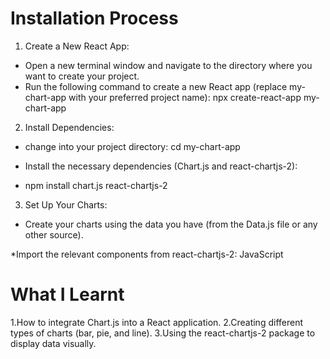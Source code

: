 # Installation Process
1. Create a New React App:
* Open a new terminal window and navigate to the directory where you want to create your project.
* Run the following command to create a new React app (replace my-chart-app with your preferred project name):
npx create-react-app my-chart-app

2. Install Dependencies:
* change into your project directory:
   cd my-chart-app

* Install the necessary dependencies (Chart.js and react-chartjs-2):
* npm install chart.js react-chartjs-2

3. Set Up Your Charts:
* Create your charts using the data you have (from the Data.js file or any other source).

*Import the relevant components from react-chartjs-2:
JavaScript


# What I Learnt
1.How to integrate Chart.js into a React application.
2.Creating different types of charts (bar, pie, and line).
3.Using the react-chartjs-2 package to display data visually.

 
